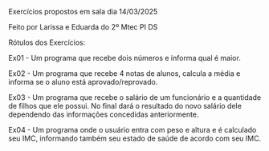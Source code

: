 Exercícios propostos em sala dia 14/03/2025

Feito por Larissa e Eduarda do 2º Mtec PI DS

Rótulos dos Exercícios: 

Ex01 - Um programa que recebe dois números e informa qual é maior.

Ex02 - Um programa que recebe 4 notas de alunos, calcula a média e informa se o aluno está aprovado/reprovado.

Ex03 - Um programa que recebe o salário de um funcionário e a quantidade de filhos que ele possui. No final dará o resultado do novo salário dele dependendo das informações concedidas anteriormente.

Ex04 - Um programa onde o usuário entra com peso e altura e é calculado seu IMC, informando também seu estado de saúde de acordo com seu IMC.
